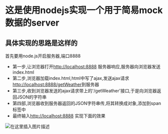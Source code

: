 # 这是使用nodejs实现一个用于简易mock数据的server
## 具体实现的思路是这样的
首先要用node.js开启服务器,端口8888
- 第一步,让浏览器打开[http://localhost:8888](http://localhost:8888) 服务器响应,服务器向浏览器发送index.html
- 第二步,浏览器加载index.html,html中写了ajax,发送ajax请求[http://localhost:8888/getWeather](http://localhost:8888/getWeather)到服务器
- 第三步,收到浏览器发送的ajax请求带上的'/getWeather'接口,于是向浏览器返回JSON的字符串
- 第四部,浏览器收到服务器返回的JSON字符串传,将其转换成对象,添加到span标签中
- 最终输入[http://localhost:8888](http://localhost:8888) 实现下面的效果

![在这里插入图片描述](https://img-blog.csdnimg.cn/20200909155529250.png?x-oss-process=image/watermark,type_ZmFuZ3poZW5naGVpdGk,shadow_10,text_aHR0cHM6Ly9ibG9nLmNzZG4ubmV0L01TNjMyNF9aQUtV,size_16,color_FFFFFF,t_70#pic_center)
